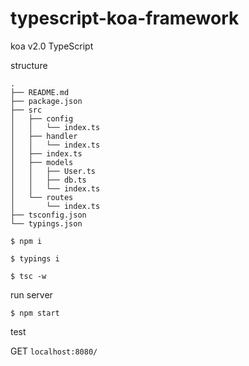 # typescript-koa-framework
koa v2.0  TypeScript

structure

```
.
├── README.md
├── package.json
├── src
│   ├── config
│   │   └── index.ts
│   ├── handler
│   │   └── index.ts
│   ├── index.ts
│   ├── models
│   │   ├── User.ts
│   │   ├── db.ts
│   │   └── index.ts
│   └── routes
│       └── index.ts
├── tsconfig.json
└── typings.json
```

```
$ npm i

```

```
$ typings i

```

```
$ tsc -w

```
run server

```
$ npm start

```
test

GET `localhost:8080/`
